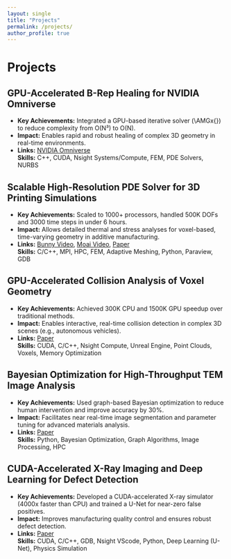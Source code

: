 ```yaml
---
layout: single
title: "Projects"
permalink: /projects/
author_profile: true
---
```


# Projects

## GPU-Accelerated B-Rep Healing for NVIDIA Omniverse

- **Key Achievements:** Integrated a GPU-based iterative solver (\AMGx{}) to reduce complexity from O(N³) to O(N).
- **Impact:** Enables rapid and robust healing of complex 3D geometry in real-time environments.
- **Links:** [NVIDIA Omniverse](https://www.nvidia.com/en-us/omniverse/)  
**Skills:** C++, CUDA, Nsight Systems/Compute, FEM, PDE Solvers, NURBS

## Scalable High-Resolution PDE Solver for 3D Printing Simulations

- **Key Achievements:** Scaled to 1000+ processors, handled 500K DOFs and 3000 time steps in under 6 hours.
- **Impact:** Allows detailed thermal and stress analyses for voxel-based, time-varying geometry in additive manufacturing.
- **Links:** [Bunny Video](https://drive.google.com/file/d/1SlEJPBczWEsc5lRppxOKQXaMAaC7VUCV/view?usp=sharing), [Moai Video](https://drive.google.com/file/d/165YfE3UQ3PuoSirLFv35MBQZJjlPd2Va/view?usp=sharing), [Paper](https://arxiv.org/abs/2305.07120)  
**Skills:** C/C++, MPI, HPC, FEM, Adaptive Meshing, Python, Paraview, GDB

## GPU-Accelerated Collision Analysis of Voxel Geometry

- **Key Achievements:** Achieved 300K CPU and 1500K GPU speedup over traditional methods.
- **Impact:** Enables interactive, real-time collision detection in complex 3D scenes (e.g., autonomous vehicles).
- **Links:** [Paper](https://dx.doi.org/10.1109/MCG.2022.3177890)  
**Skills:** CUDA, C/C++, Nsight Compute, Unreal Engine, Point Clouds, Voxels, Memory Optimization

## Bayesian Optimization for High-Throughput TEM Image Analysis

- **Key Achievements:** Used graph-based Bayesian optimization to reduce human intervention and improve accuracy by 30%.
- **Impact:** Facilitates near real-time image segmentation and parameter tuning for advanced materials analysis.
- **Links:** [Paper](https://arxiv.org/abs/2411.03474)  
**Skills:** Python, Bayesian Optimization, Graph Algorithms, Image Processing, HPC

## CUDA-Accelerated X-Ray Imaging and Deep Learning for Defect Detection

- **Key Achievements:** Developed a CUDA-accelerated X-ray simulator (4000x faster than CPU) and trained a U-Net for near-zero false positives.
- **Impact:** Improves manufacturing quality control and ensures robust defect detection.
- **Links:** [Paper](https://doi.org/10.1007/s10921-021-00750-4)  
**Skills:** CUDA, C/C++, GDB, Nsight VScode, Python, Deep Learning (U-Net), Physics Simulation